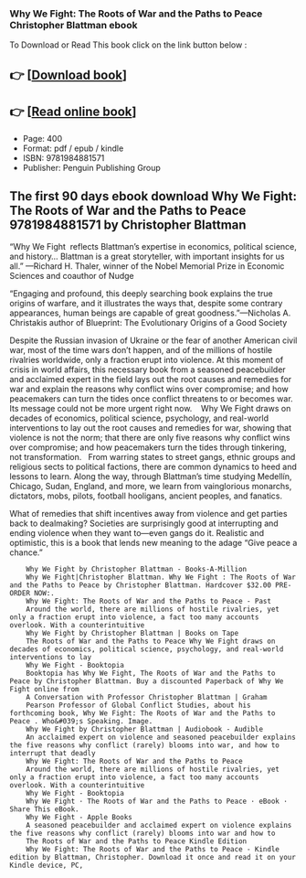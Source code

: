 ### Why We Fight: The Roots of War and the Paths to Peace Christopher Blattman ebook

To Download or Read This book click on the link button below :

## 👉  [**[Download book](http://filesbooks.info/download.php?group=book&from=github.com&id=630471&lnk=1081 "Download book")**]

## 👉  [**[Read online book](http://filesbooks.info/download.php?group=book&from=github.com&id=630471&lnk=1081 "Read online book")**]


* Page: 400
* Format: pdf / epub / kindle
* ISBN: 9781984881571
* Publisher: Penguin Publishing Group



## The first 90 days ebook download Why We Fight: The Roots of War and the Paths to Peace 9781984881571 by Christopher Blattman



“Why We Fight  reflects Blattman’s expertise in economics, political science, and history… Blattman is a great storyteller, with important insights for us all.” —Richard H. Thaler, winner of the Nobel Memorial Prize in Economic Sciences and coauthor of Nudge

 “Engaging and profound, this deeply searching book explains the true origins of warfare, and it illustrates the ways that, despite some contrary appearances, human beings are capable of great goodness.”—Nicholas A. Christakis author of Blueprint: The Evolutionary Origins of a Good Society

Despite the Russian invasion of Ukraine or the fear of another American civil war, most of the time wars don’t happen, and of the millions of hostile rivalries worldwide, only a fraction erupt into violence. At this moment of crisis in world affairs, this necessary book from a seasoned peacebuilder and acclaimed expert in the field lays out the root causes and remedies for war and explain the reasons why conflict wins over compromise; and how peacemakers can turn the tides once conflict threatens to or becomes war. Its message could not be more urgent right now.
   
Why We Fight draws on decades of economics, political science, psychology, and real-world interventions to lay out the root causes and remedies for war, showing that violence is not the norm; that there are only five reasons why conflict wins over compromise; and how peacemakers turn the tides through tinkering, not transformation.
  
 From warring states to street gangs, ethnic groups and religious sects to political factions, there are common dynamics to heed and lessons to learn. Along the way, through Blattman’s time studying Medellín, Chicago, Sudan, England, and more, we learn from vainglorious monarchs, dictators, mobs, pilots, football hooligans, ancient peoples, and fanatics.

 What of remedies that shift incentives away from violence and get parties back to dealmaking? Societies are surprisingly good at interrupting and ending violence when they want to—even gangs do it. Realistic and optimistic, this is a book that lends new meaning to the adage “Give peace a chance.”


        Why We Fight by Christopher Blattman - Books-A-Million
        Why We Fight|Christopher Blattman. Why We Fight : The Roots of War and the Paths to Peace by Christopher Blattman. Hardcover $32.00 PRE-ORDER NOW:.
        Why We Fight: The Roots of War and the Paths to Peace - Past
        Around the world, there are millions of hostile rivalries, yet only a fraction erupt into violence, a fact too many accounts overlook. With a counterintuitive 
        Why We Fight by Christopher Blattman | Books on Tape
        The Roots of War and the Paths to Peace Why We Fight draws on decades of economics, political science, psychology, and real-world interventions to lay 
        Why We Fight - Booktopia
        Booktopia has Why We Fight, The Roots of War and the Paths to Peace by Christopher Blattman. Buy a discounted Paperback of Why We Fight online from 
        A Conversation with Professor Christopher Blattman | Graham
        Pearson Professor of Global Conflict Studies, about his forthcoming book, Why We Fight: The Roots of War and the Paths to Peace . Who&#039;s Speaking. Image.
        Why We Fight by Christopher Blattman | Audiobook - Audible
        An acclaimed expert on violence and seasoned peacebuilder explains the five reasons why conflict (rarely) blooms into war, and how to interrupt that deadly 
        Why We Fight: The Roots of War and the Paths to Peace
        Around the world, there are millions of hostile rivalries, yet only a fraction erupt into violence, a fact too many accounts overlook. With a counterintuitive 
        Why We Fight - Booktopia
        Why We Fight · The Roots of War and the Paths to Peace · eBook · Share This eBook.
        Why We Fight - Apple Books
        A seasoned peacebuilder and acclaimed expert on violence explains the five reasons why conflict (rarely) blooms into war and how to 
        The Roots of War and the Paths to Peace Kindle Edition
        Why We Fight: The Roots of War and the Paths to Peace - Kindle edition by Blattman, Christopher. Download it once and read it on your Kindle device, PC, 
    




